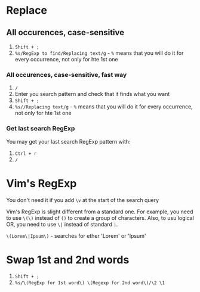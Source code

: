 #                  Replace

##                 All occurences, case-sensitive

1. `Shift + ;`
2. `%s/RegExp to find/Replacing text/g` - `%` means that you will do it for every occurrence, not only for hte 1st one


###                 All occurences, case-sensitive, fast way

1. `/`
2. Enter you search pattern and check that it finds what you want
3. `Shift + ;`
4. `%s//Replacing text/g` - `%` means that you will do it for every occurrence, not only for hte 1st one

###                Get last search RegExp

You may get your last search RegExp pattern with:
1. `Ctrl + r`
2. `/`









#                Vim's RegExp

You don't need it if you add `\v` at the start of the search query

Vim's RegExp is slight different from a standard one. For example, you need to use `\(\)` instead of `()` to create a group of characters.
Also, to usu logical OR, you need to use `\|` instead of standard `|`.

`\(Lorem\|Ipsum\)` - searches for ether 'Lorem' or 'Ipsum'






#                  Swap 1st and 2nd words

1. `Shift + ;`
2. `%s/\(RegExp for 1st word\) \(Regexp for 2nd word\)/\2 \1`